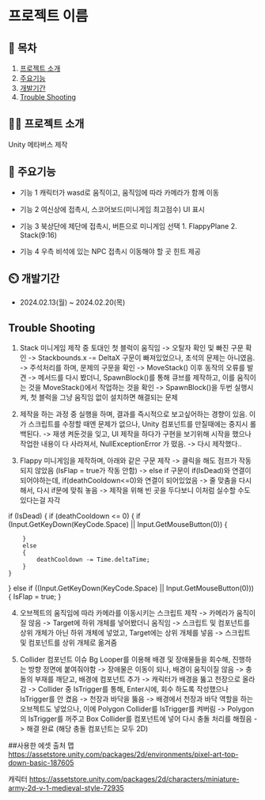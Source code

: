 # 프로젝트 이름

## 📖 목차
1. [프로젝트 소개](#프로젝트-소개)
2. [주요기능](#주요기능)
3. [개발기간](#개발기간)
4. [Trouble Shooting](#trouble-shooting)
    
## 👨‍🏫 프로젝트 소개
Unity 메타버스 제작


## 💜 주요기능

- 기능 1 캐릭터가 wasd로 움직이고, 움직임에 따라 카메라가 함께 이동

- 기능 2 여신상에 접촉시, 스코어보드(미니게임 최고점수) UI 표시

- 기능 3 북상단에 제단에 접촉시, 버튼으로 미니게임 선택 1. FlappyPlane 2. Stack(9:16)

- 기능 4 우측 비석에 있는 NPC 접촉시 이동해야 할 곳 힌트 제공


## ⏲️ 개발기간
- 2024.02.13(월) ~ 2024.02.20(목)

## Trouble Shooting
1. Stack 미니게임 제작 중 토대인 첫 블럭이 움직임
   -> 오탈자 확인 및 빠진 구문 확인 -> Stackbounds.x -= DeltaX 구문이 빠져있었으나, 초석의 문제는 아니였음.
   -> 주석처리를 하며, 문제의 구문을 확인 -> MoveStack() 이후 동작의 오류를 발견 -> 메서드를 다시 봤더니, SpawnBlock()를 통해 큐브를 제작하고, 이를 움직이는 것을 MoveStack()에서 작업하는 것을 확인 -> SpawnBlock()을 두번 실행시켜, 첫 블럭을 그냥 움직임 없이 설치하면 해결되는 문제

2. 제작을 하는 과정 중 실행을 하며, 결과를 즉시적으로 보고싶어하는 경향이 있음. 이가 스크립트를 수정할 때엔 문제가 없으나, Unity 컴포넌트를 만질때에는 중지시 롤백된다.
   -> 재생 켜둔것을 잊고, UI 제작을 하다가 구현을 보기위해 시작을 했으나 작업한 내용이 다 사라져서, NullExceptionError 가 떴음. -> 다시 제작했다..

3. Flappy 미니게임을 제작하며, 아래와 같은 구문 제작 -> 클릭을 해도 점프가 작동되지 않았음 (IsFlap = true가 작동 안함) -> else if 구문이 if(IsDead)와 연결이 되어야하는데, if(deathCooldown<=0)와 연결이 되어있었음 -> 줄 맞춤을 다시 해서, 다시 if문에 맞춰 놓음
   -> 제작을 위해 빈 곳을 두다보니 이처럼 실수할 수도 있다는걸 자각
   
 if (IsDead)
{
    if (deathCooldown <= 0)
    {
        if (Input.GetKeyDown(KeyCode.Space) || Input.GetMouseButton(0))
        {

        }
        else
        {
            deathCooldown -= Time.deltaTime;
        }
    }
}
else if ((Input.GetKeyDown(KeyCode.Space) || Input.GetMouseButton(0)))
{
    IsFlap = true;
}

4. 오브젝트의 움직임에 따라 카메라를 이동시키는 스크립트 제작 -> 카메라가 움직이질 않음 -> Target에 하위 개체를 넣어봤더니 움직임 -> 스크립트 및 컴포넌트를 상위 개체가 아닌 하위 개체에 넣었고, Target에는 상위 개체를 넣음 -> 스크립트 및 컴포넌트를 상위 개체로 옮겨줌    

5. Collider 컴포넌트 이슈
   Bg Looper를 이용해 배경 및 장애물들을 회수해, 진행하는 방향 정면에 붙여줘야함 -> 장애물은 이동이 되나, 배경이 움직이질 않음 -> 충돌의 부재를 깨닫고, 배경에 컴포넌트 추가 -> 캐릭터가 배경을 뚫고 천장으로 올라감 -> Collider 중 IsTrigger를 통해, Enter시에, 회수 하도록 작성했으나
   IsTrigger를 안 켰음 -> 천장과 바닥을 뚫음 -> 배경에서 천장과 바닥 역할을 하는 오브젝트도 넣었으나, 이에 Polygon Collider를 IsTrigger를 켜버림 -> Polygon의 IsTrigger를 꺼주고 Box Collider를 컴포넌트에 넣어 다시 충돌 처리를 해줬음 -> 해결 완료 (해당 충돌 컴포넌트는 모두 2D)

##사용한 에셋 출처
맵 https://assetstore.unity.com/packages/2d/environments/pixel-art-top-down-basic-187605

캐릭터 https://assetstore.unity.com/packages/2d/characters/miniature-army-2d-v-1-medieval-style-72935
